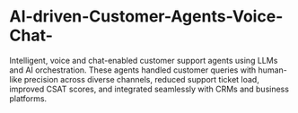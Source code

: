 # AI-driven-Customer-Agents-Voice-Chat-
Intelligent, voice and chat-enabled customer support agents using LLMs and AI orchestration. These agents handled customer queries with human-like precision across diverse channels, reduced support ticket load, improved CSAT scores, and integrated seamlessly with CRMs and business platforms.
